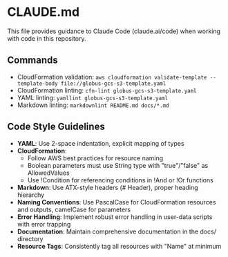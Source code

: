 # CLAUDE.md

This file provides guidance to Claude Code (claude.ai/code) when working with code in this repository.

## Commands

- CloudFormation validation: `aws cloudformation validate-template --template-body file://globus-gcs-s3-template.yaml`
- CloudFormation linting: `cfn-lint globus-gcs-s3-template.yaml`
- YAML linting: `yamllint globus-gcs-s3-template.yaml`
- Markdown linting: `markdownlint README.md docs/*.md`

## Code Style Guidelines

- **YAML**: Use 2-space indentation, explicit mapping of types
- **CloudFormation**: 
  - Follow AWS best practices for resource naming
  - Boolean parameters must use String type with "true"/"false" as AllowedValues
  - Use !Condition for referencing conditions in !And or !Or functions
- **Markdown**: Use ATX-style headers (# Header), proper heading hierarchy
- **Naming Conventions**: Use PascalCase for CloudFormation resources and outputs, camelCase for parameters
- **Error Handling**: Implement robust error handling in user-data scripts with error trapping
- **Documentation**: Maintain comprehensive documentation in the docs/ directory
- **Resource Tags**: Consistently tag all resources with "Name" at minimum